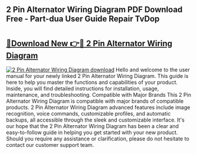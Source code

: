 ## 2 Pin Alternator Wiring Diagram PDF Download Free - Part-dua User Guide Repair TvDop

# <h2><a href="http://dfto6pn.blite.top/?on=2+Pin+Alternator+Wiring+Diagram">🔗Download New 👉🔴 2 Pin Alternator Wiring Diagram</a></h2>

[![2 Pin Alternator Wiring Diagram download](https://i.imgur.com/lujVjoI.png)](http://dfto6pn.blite.top/?on=2+Pin+Alternator+Wiring+Diagram)
Hello and welcome to the user manual for your newly linked 2 Pin Alternator Wiring Diagram. This guide is here to help you master the functions and capabilities of your product. Inside, you will find detailed instructions for installation, usage, maintenance, and troubleshooting. Compatible with Major Brands This 2 Pin Alternator Wiring Diagram is compatible with major brands of compatible products. 2 Pin Alternator Wiring Diagram advanced features include image recognition, voice commands, customizable profiles, and automatic backups, all accessible through the sleek and customizable interface. It's our hope that the 2 Pin Alternator Wiring Diagram has been a clear and easy-to-follow guide in helping you get started with your new product. Should you require any assistance or clarification, please do not hesitate to contact our customer support team.
